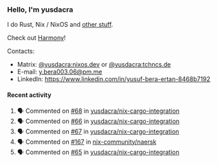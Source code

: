 ### Hello, I'm yusdacra

I do Rust, Nix / NixOS and [other stuff](https://yusdacra.gitlab.io/about).

Check out [Harmony](https://github.com/harmony-development)!

Contacts:
- Matrix: [@yusdacra:nixos.dev](https://matrix.to/#/@yusdacra:nixos.dev) or [@yusdacra:tchncs.de](https://matrix.to/#/@yusdacra:tchncs.de)
- E-mail: y.bera003.06@pm.me
- LinkedIn: https://www.linkedin.com/in/yusuf-bera-ertan-8468b7192

#### Recent activity

<!--START_SECTION:activity-->
1. 🗣 Commented on [#68](https://github.com/yusdacra/nix-cargo-integration/issues/68) in [yusdacra/nix-cargo-integration](https://github.com/yusdacra/nix-cargo-integration)
2. 🗣 Commented on [#66](https://github.com/yusdacra/nix-cargo-integration/issues/66) in [yusdacra/nix-cargo-integration](https://github.com/yusdacra/nix-cargo-integration)
3. 🗣 Commented on [#67](https://github.com/yusdacra/nix-cargo-integration/issues/67) in [yusdacra/nix-cargo-integration](https://github.com/yusdacra/nix-cargo-integration)
4. 🗣 Commented on [#167](https://github.com/nix-community/naersk/issues/167) in [nix-community/naersk](https://github.com/nix-community/naersk)
5. 🗣 Commented on [#65](https://github.com/yusdacra/nix-cargo-integration/issues/65) in [yusdacra/nix-cargo-integration](https://github.com/yusdacra/nix-cargo-integration)
<!--END_SECTION:activity-->
